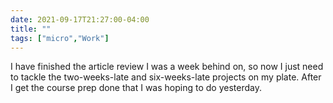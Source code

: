 ```yaml
---
date: 2021-09-17T21:27:00-04:00
title: ""
tags: ["micro","Work"]
---
```

I have finished the article review I was a week behind on, so now I just need to tackle the two-weeks-late and six-weeks-late projects on my plate. After I get the course prep done that I was hoping to do yesterday.
